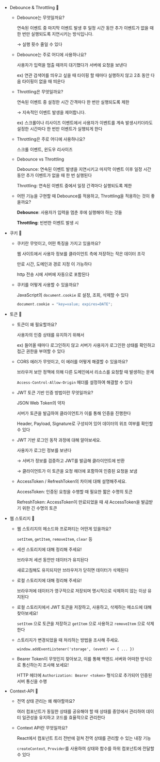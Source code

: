 - Debounce & Throttling 🍠
    - Debounce는 무엇일까요?
        
        연속된 이벤트 중 마지막 이벤트 발생 후 일정 시간 동안 추가 이벤트가 없을 때 한 번만 실행되도록 지연시키는 방식입니다.
        
        → 실행 횟수 줄일 수 있다
        
    - Debounce는 주로 어디에 사용하나요?
        
        사용자가 입력을 멈출 때까지 대기했다가 서버에 요청을 보낸다
        
        ex) 연관 검색어를 띄우고 싶을 때 타이핑 할 때마다 실행하지 않고 2초 동안 다음 타이핑이 없을 때 띄운다
        
    - Throttling은 무엇일까요?
        
        연속된 이벤트 중 설정한 시간 간격마다 한 번만 실행되도록 제한
        
        → 지속적인 이벤트 발생을 제어합니다.
        
        ex) 스크롤이나 리사이즈 이벤트에서 사용자가 이벤트를 계속 발생시키더라도 설정한 시간마다 한 번만 이벤트가 실행되게 한다
        
    - Throttling은 주로 어디에 사용하나요?
        
        스크롤 이벤트, 윈도우 리사이즈
        
    - Debounce  vs  Throttling
        
        Debounce: 연속된 이벤트 발생을 지연시키고 마지막 이벤트 이후 일정 시간 동안 추가 이벤트가 없을 때 한 번 실행된다
        
        Throttling: 연속된 이벤트 중에서 일정 간격마다 실행되도록 제한
        
    - 어떤 기능을 구현할 때 Debounce를 적용하고, Throttling을 적용하는 것이 좋을까요?
        
        **Debounce**: 사용자가 입력을 멈춘 후에 실행해야 하는 것들
        
        **Throttling**: 빈번한 이벤트 발생 시
        
- 쿠키 🍠
    - 쿠키란 무엇이고, 어떤 특징을 가지고 있을까요?
        
        웹 사이트에서 사용자 정보를 클라이언트 측에 저장하는 작은 데이터 조각
        
        만료 시간, 도메인과 경로 지정 이 가능하다
        
        http 전송 시에 서버에 자동으로 포함된다
        
    - 쿠키를 어떻게 사용할 수 있을까요?
        
        JavaScript의 `document.cookie` 로 설정, 조회, 삭제할 수 있다
        
        ```cpp
        document.cookie = "key=value; expires=DATE";
        ```
        
- 토큰 🍠
    - 토큰이 왜 필요할까요?
        
        사용자의 인증 상태를 유지하기 위해서
        
        ex) 들어올 때마다 로그인하지 않고 서버가 사용자가 로그인한 상태를 확인하고 접근 권한을 부여할 수 있다
        
    - CORS 에러가 무엇이고, 이 에러를 어떻게 해결할 수 있을까요?
        
        브라우저 보안 정책에 의해 다른 도메인에서 리소스를 요청할 때 발생하는 문제
        
        `Access-Control-Allow-Origin` 헤더를 설정하여 해결할 수 있다
        
    - JWT 토큰 기반 인증 방법이란 무엇일까요?
        
        JSON Web Token의 약자
        
        서버가 토큰을 발급하여 클라이언트가 이를 통해 인증을 진행한다
        
         Header, Payload, Signature로 구성되어 있어 데이터의 위조 여부를 확인할 수 있다
        
    - JWT 기반 로그인 동작 과정에 대해 알아보세요.
        
        사용자가 로그인 정보를 보낸다
        
        → 서버가 정보를 검증하고 JWT를 발급해 클라이언트에 반환
        
        → 클라이언트가 이 토큰을 요청 헤더에 포함하여 인증된 요청을 보냄
        
    - AccessToken / RefreshToken의 차이에 대해 설명해주세요.
        
        AccessToken: 인증된 요청을 수행할 때 필요한 짧은 수명의 토큰
        
        RefreshToken: AccessToken이 만료되었을 때 새 AccessToken을 발급받기 위한 긴 수명의 토큰
        
- 웹 스토리지 🍠
    - 웹 스토리지의 메소드와 프로퍼티는 어떤게 있을까요?
        
        `setItem`, `getItem`, `removeItem`, `clear` 등
        
    - 세션 스토리지에 대해 정리해 주세요!
        
        브라우저 세션 동안만 데이터가 유지된다
        
        새로고침해도 유지되지만 브라우저가 닫히면 데이터가 삭제된다
        
    - 로컬 스토리지에 대해 정리해 주세요!
        
        브라우저에 데이터가 영구적으로 저장되며 명시적으로 삭제하지 않는 이상 유지된다
        
    - 로컬 스토리지에서 JWT 토큰을 저장하고, 사용하고, 삭제하는 메소드에 대해 찾아보세요!
        
        `setItem` 으로 토큰을 저장하고 `getItem` 으로 사용하고 `removeItem` 으로 삭제한다
        
    - 스토리지가 변경되었을 때 처리하는 방법을 조사해 주세요.
        
        `window.addEventListener('storage', (event) => { ... })`
        
    - Bearer Token이 무엇인지 찾아보고, 이를 통해 백엔드 서버와 어떠한 방식으로 통신하는지 조사해 보세요!
        
        HTTP 헤더에 `Authorization: Bearer <token>` 형식으로 추가되어 인증된 서버 통신을 수행
        
- Context-API 🍠
    - 전역 상태 관리는 왜 해야할까요?
        
        여러 컴포넌트가 동일한 상태를 공유해야 할 때 상태를 중앙에서 관리하여 데이터 일관성을 유지하고 코드를 효율적으로 관리한다
        
    - Context API란 무엇일까요?
        
        React에서 컴포넌트 트리 전반에 걸쳐 전역 상태를 관리할 수 있는 내장 기능
        
        `createContext`, `Provider`를 사용하여 상태와 함수를 하위 컴포넌트에 전달할 수 있다